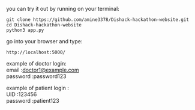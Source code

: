 you can try it out by running on your terminal:

```
git clone https://github.com/amine3378/Dishack-hackathon-website.git
cd Dishack-hackathon-website
python3 app.py
```
go into your browser and type:<br/>
```
http://localhost:5000/
```
example of doctor login:<br/>
email :doctor1@example.com<br/>
password :password123<br/>

example of patient login :<br/>
UID :123456<br/>
password :patient123<br/>

